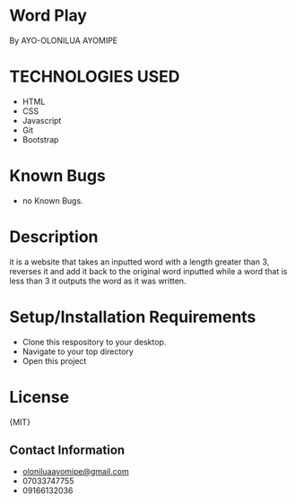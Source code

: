 # Word Play
By AYO-OLONILUA AYOMIPE

# TECHNOLOGIES USED

- HTML
- CSS
- Javascript
- Git
- Bootstrap

# Known Bugs

- no Known Bugs.

# Description

it is a website that takes an inputted word with a length greater than 3, reverses it and add it back to the original word inputted while a word that is less than 3 it outputs the word as it was written.

# Setup/Installation Requirements

- Clone this respository to your desktop.
- Navigate to your top directory
- Open this project

# License
{MIT}

## Contact Information

- oloniluaayomipe@gmail.com
- 07033747755
- 09166132036